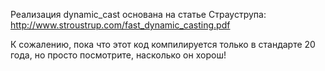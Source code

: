 Реализация dynamic_cast основана на статье Страуструпа: http://www.stroustrup.com/fast_dynamic_casting.pdf

К сожалению, пока что этот код компилируется только в стандарте 20 года, но просто посмотрите, насколько он хорош!

